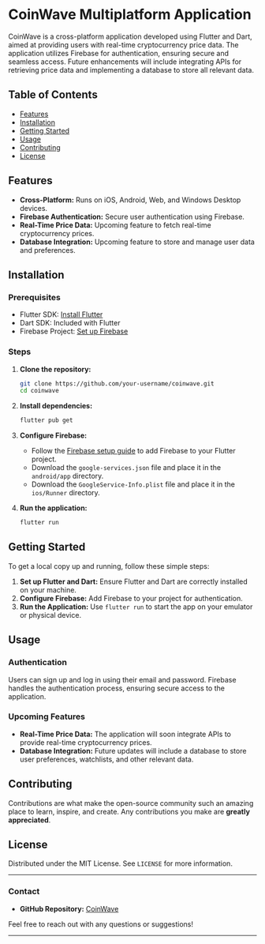 # CoinWave Multiplatform Application

CoinWave is a cross-platform application developed using Flutter and Dart, aimed at providing users with real-time cryptocurrency price data. The application utilizes Firebase for authentication, ensuring secure and seamless access. Future enhancements will include integrating APIs for retrieving price data and implementing a database to store all relevant data.

## Table of Contents
- [Features](#features)
- [Installation](#installation)
- [Getting Started](#getting-started)
- [Usage](#usage)
- [Contributing](#contributing)
- [License](#license)

## Features
- **Cross-Platform:** Runs on iOS, Android, Web, and Windows Desktop devices.
- **Firebase Authentication:** Secure user authentication using Firebase.
- **Real-Time Price Data:** Upcoming feature to fetch real-time cryptocurrency prices.
- **Database Integration:** Upcoming feature to store and manage user data and preferences.

## Installation

### Prerequisites
- Flutter SDK: [Install Flutter](https://flutter.dev/docs/get-started/install)
- Dart SDK: Included with Flutter
- Firebase Project: [Set up Firebase](https://firebase.google.com/docs/flutter/setup)

### Steps
1. **Clone the repository:**
    ```bash
    git clone https://github.com/your-username/coinwave.git
    cd coinwave
    ```

2. **Install dependencies:**
    ```bash
    flutter pub get
    ```

3. **Configure Firebase:**
    - Follow the [Firebase setup guide](https://firebase.google.com/docs/flutter/setup) to add Firebase to your Flutter project.
    - Download the `google-services.json` file and place it in the `android/app` directory.
    - Download the `GoogleService-Info.plist` file and place it in the `ios/Runner` directory.

4. **Run the application:**
    ```bash
    flutter run
    ```

## Getting Started

To get a local copy up and running, follow these simple steps:

1. **Set up Flutter and Dart:** Ensure Flutter and Dart are correctly installed on your machine.
2. **Configure Firebase:** Add Firebase to your project for authentication.
3. **Run the Application:** Use `flutter run` to start the app on your emulator or physical device.

## Usage

### Authentication
Users can sign up and log in using their email and password. Firebase handles the authentication process, ensuring secure access to the application.

### Upcoming Features
- **Real-Time Price Data:** The application will soon integrate APIs to provide real-time cryptocurrency prices.
- **Database Integration:** Future updates will include a database to store user preferences, watchlists, and other relevant data.


## Contributing

Contributions are what make the open-source community such an amazing place to learn, inspire, and create. Any contributions you make are **greatly appreciated**.

## License

Distributed under the MIT License. See `LICENSE` for more information.

---

### Contact

- **GitHub Repository:** [CoinWave](https://github.com/MeerModii/CoinWave_Multiplatform)

Feel free to reach out with any questions or suggestions!

---

